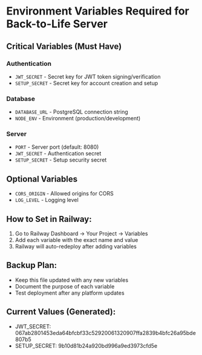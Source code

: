 # Environment Variables Required for Back-to-Life Server

## Critical Variables (Must Have)

### Authentication
- `JWT_SECRET` - Secret key for JWT token signing/verification
- `SETUP_SECRET` - Secret key for account creation and setup

### Database
- `DATABASE_URL` - PostgreSQL connection string
- `NODE_ENV` - Environment (production/development)

### Server
- `PORT` - Server port (default: 8080)
- `JWT_SECRET` - Authentication secret
- `SETUP_SECRET` - Setup security secret

## Optional Variables
- `CORS_ORIGIN` - Allowed origins for CORS
- `LOG_LEVEL` - Logging level

## How to Set in Railway:
1. Go to Railway Dashboard → Your Project → Variables
2. Add each variable with the exact name and value
3. Railway will auto-redeploy after adding variables

## Backup Plan:
- Keep this file updated with any new variables
- Document the purpose of each variable
- Test deployment after any platform updates

## Current Values (Generated):
- JWT_SECRET: 067ab2801453eda64bfcbf33c52920061320907ffa2839b4bfc26a95bde807b5
- SETUP_SECRET: 9b10d81b24a920bd996a9ed3973cfd5e
